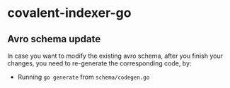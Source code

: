 # covalent-indexer-go

## Avro schema update
In case you want to modify the existing avro schema, after you finish your changes, you need to re-generate the corresponding code, by:

-  Running `go generate` from `schema/codegen.go`
